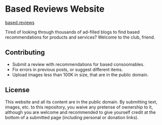# Based Reviews Website

[based.reviews](https://based.reviews)

Tired of looking through thousands of ad-filled blogs to find based recommendations for products and services? Welcome to the club, friend.

## Contributing

* Submit a review with recommendations for based consoomables.
* Fix errors in previous posts, or suggest different items.
* Upload images less than 100K in size, that are in the public domain.

## License

This website and all its content are in the public domain. By submitting text, images, etc. to this repository, you waive any pretense of ownership to it, although you are welcome and recommended to give yourself credit at the bottom of a submitted page (including personal or donation links).
